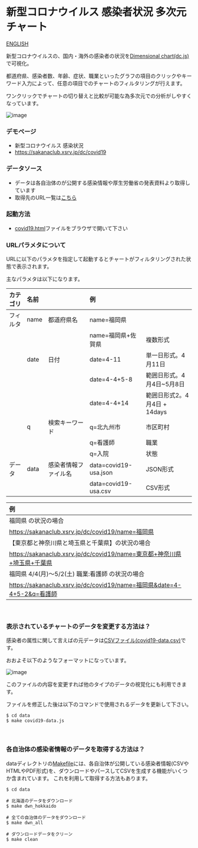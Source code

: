 ﻿# 新型コロナウイルス 感染者状況 多次元チャート

[ENGLISH](README.en.md)

新型コロナウイルスの、国内・海外の感染者の状況を[Dimensional chart(dc.js)](http://dc-js.github.io/dc.js/)で可視化。

都道府県、感染者数、年齢、症状、職業といったグラフの項目のクリックやキーワード入力によって、任意の項目でのチャートのフィルタリングが行えます。

ワンクリックでチャートの切り替えと比較が可能な為多次元での分析がしやすくなっています。

![image](img/hlp/covid19-dc-demo-v1.gif)

 
### デモページ
- 新型コロナウイルス 感染状況
- https://sakanaclub.xsrv.jp/dc/covid19

### データソース
- データは各自治体のが公開する感染情報や厚生労働省の発表資料より取得しています
- 取得先のURL一覧は[こちら](data/covid19_pref_url.csv)


### 起動方法
- [covid19.html](covid19.html)ファイルをブラウザで開いて下さい


### URLパラメタについて
URLに以下のパラメタを指定して起動するとチャートがフィルタリングされた状態で表示されます。

主なパラメタは以下になります。

|カテゴリ|名前||例||
|:---|:---|:--|:--|:--|
|フィルタ|name|都道府県名|name=福岡県||
||||name=福岡県+佐賀県  |複数形式|
||date|日付|date=4-11　　 |単一日形式。4月11日|
|||　　　　|date=4-4+5-8  |範囲日形式。4月4日~5月8日
|||　　　　|date=4-4+14   |範囲日形式2。4月4日 + 14days
||q|検索キーワード|q=北九州市 |市区町村|
|||               |q=看護師　 |職業|
|||               |q=入院　　 |状態|
|データ|data|感染者情報ファイル名|data=covid19-usa.json| JSON形式
|||                        |data=covid19-usa.csv| CSV形式


|例||
|:---|:---|
|福岡県 の状況の場合|
|https://sakanaclub.xsrv.jp/dc/covid19/name=福岡県|
|【東京都と神奈川県と埼玉県と千葉県】の状況の場合|
|https://sakanaclub.xsrv.jp/dc/covid19/name=東京都+神奈川県+埼玉県+千葉県|
|福岡県 4/4(月)～5/2(土) 職業:看護師 の状況の場合|
|https://sakanaclub.xsrv.jp/dc/covid19/name=福岡県&date=4-4+5-2&q=看護師|
　

### 表示されているチャートのデータを変更する方法は？
感染者の属性に関して言えばの元データは[CSVファイル(covid19-data.csv)](data/covid19-data.csv)です。

おおよそ以下のようなフォーマットになっています。

![image](https://sakanaclub.xsrv.jp/img/hlp/csv_format.gif)

このファイルの内容を変更すれば他のタイプのデータの視覚化にも利用できます。

ファイルを修正した後は以下のコマンドで使用されるデータを更新して下さい。
```
$ cd data
$ make covid19-data.js
```
　
### 各自治体の感染者情報のデータを取得する方法は？
dataディレクトリの[Makefile](data/Makefile)には、各自治体が公開している感染者情報(CSVやHTMLやPDF形式)を、ダウンロードやパースしてCSVを生成する機能がいくつか含まれています。
これを利用して取得する方法もあります。
```
$ cd data

# 北海道のデータをダウンロード
$ make dwn_hokkaido

# 全ての自治体のデータをダウンロード
$ make dwn_all

# ダウンロードデータをクリーン
$ make clean
```
